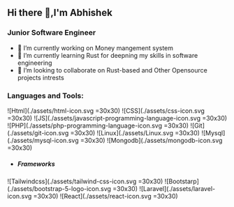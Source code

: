 ## Hi there 👋,I'm Abhishek

### Junior Software Engineer

- 🔭 I’m currently working on Money mangement system
- 🌱 I’m currently learning Rust for deepning my skills in software engineering
- 👯 I’m looking to collaborate on Rust-based and Other Opensource projects intrests 
### Languages and Tools:
![Html](./assets/html-icon.svg =30x30)
![CSS](./assets/css-icon.svg =30x30)
![JS](./assets/javascript-programming-language-icon.svg =30x30)
![PHP](./assets/php-programming-language-icon.svg =30x30) 
![Git](./assets/git-icon.svg =30x30)
![Linux](./assets/Linux.svg =30x30)
![Mysql](./assets/mysql-icon.svg =30x30)
![Mongodb](./assets/mongodb-icon.svg =30x30)
<!--
![Linux](./assets/Linux.svg)
![Linux](./assets/Linux.svg)
![Linux](./assets/Linux.svg)i
-->
- ##### Frameworks
![Tailwindcss](./assets/tailwind-css-icon.svg =30x30)
![Bootstarp](./assets/bootstrap-5-logo-icon.svg =30x30)
![Laravel](./assets/laravel-icon.svg =30x30)
![React](./assets/react-icon.svg =30x30)


<!--
**Animati0n/Animati0n** is a ✨ _special_ ✨ repository because its `README.md` (this file) appears on your GitHub profile.

Here are some ideas to get you started:

- 🔭 I’m currently working on ...
- 🌱 I’m currently learning ...
- 👯 I’m looking to collaborate on ...
- 🤔 I’m looking for help with ...
- 💬 Ask me about ...
- 📫 How to reach me: ...
- 😄 Pronouns: ...
- ⚡ Fun fact: ...
-->
